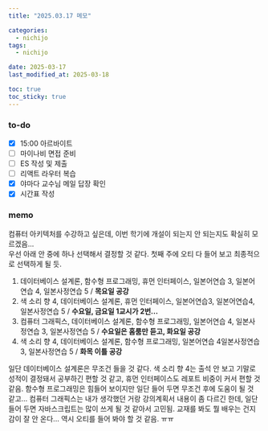 ```yaml
---
title: "2025.03.17 메모"

categories:
  - nichijo
tags:
  - nichijo

date: 2025-03-17
last_modified_at: 2025-03-18

toc: true
toc_sticky: true
---
```


### to-do
- [x] 15:00 아르바이트
- [ ] 마이나비 면접 준비
- [ ] ES 작성 및 제출
- [ ] 리액트 라우터 복습
- [x] 야마다 교수님 메일 답장 확인
- [x] 시간표 작성

### memo
컴퓨터 아키텍처를 수강하고 싶은데, 이번 학기에 개설이 되는지 안 되는지도 확실히 모르겠음...    
우선 아래 안 중에 하나 선택해서 결정할 것 같다. 첫째 주에 오티 다 들어 보고 최종적으로 선택하게 될 듯.     
1. 데이터베이스 설계론, 함수형 프로그래밍, 휴먼 인터페이스, 일본어연습 3, 일본어연습 4, 일본사정연습 5 / **목요일 공강**
2. 색 소리 향 4, 데이터베이스 설계론, 휴먼 인터페이스, 일본어연습3, 일본어연습4, 일본사정연습 5 / **수요일, 금요일 1교시가 2번...**
3. 컴퓨터 그래픽스, 데이터베이스 설계론, 함수형 프로그래밍, 일본어연습 4, 일본사정연습 3, 일본사정연습 5 / **수요일은 홈룸만 듣고, 화요일 공강**
4. 색 소리 향 4, 데이터베이스 설계론, 함수형 프로그래밍, 일본어연습 4일본사정연습 3, 일본사정연습 5 / **화목 이틀 공강**      

일단 데이터베이스 설계론은 무조건 들을 것 같다. 색 소리 향 4는 출석 안 보고 기말로 성적이 결정돼서 공부하긴 편할 것 같고, 휴먼 인터페이스도 레포트 비중이 커서 편할 것 같음. 함수형 프로그래밍은 힘들어 보이지만 일단 들어 두면 무조건 후에 도움이 될 것 같고... 컴퓨터 그래픽스는 내가 생각했던 거랑 강의계획서 내용이 좀 다르긴 한데, 일단 들어 두면 자바스크립트는 많이 쓰게 될 것 같아서 고민됨. 교재를 봐도 뭘 배우는 건지 감이 잘 안 온다... 역시 오티를 들어 봐야 할 것 같음. ㅠㅠ
